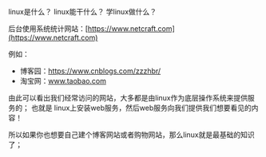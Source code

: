 linux是什么？
linux能干什么？
学linux做什么？
<!--more-->
后台使用系统统计网站：[https://www.netcraft.com](https://www.netcraft.com)

例如：
- 博客园：https://www.cnblogs.com/zzzhbr/
- 淘宝网：www.taobao.com

由此可以看出我们经常访问的网站，大多都是由linux作为底层操作系统来提供服务的；
也就是 linux上安装web服务，然后web服务向我们提供我们想要看见的内容！

所以如果你也想要自己建个博客网站或者购物网站，那么linux就是最基础的知识了；